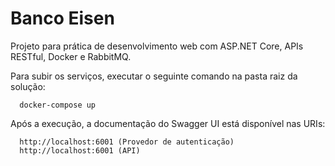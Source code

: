 # Banco Eisen

Projeto para prática de desenvolvimento web com ASP.NET Core, APIs RESTful, Docker e RabbitMQ.

Para subir os serviços, executar o seguinte comando na pasta raiz da solução:
      
      docker-compose up

Após a execução, a documentação do Swagger UI está disponível nas URIs:

      http://localhost:6001 (Provedor de autenticação)
      http://localhost:6001 (API)

